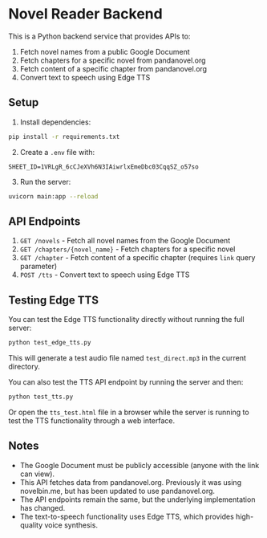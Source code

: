 # Novel Reader Backend

This is a Python backend service that provides APIs to:
1. Fetch novel names from a public Google Document
2. Fetch chapters for a specific novel from pandanovel.org
3. Fetch content of a specific chapter from pandanovel.org
4. Convert text to speech using Edge TTS

## Setup

1. Install dependencies:
```bash
pip install -r requirements.txt
```

2. Create a `.env` file with:
```
SHEET_ID=1VRLgR_6cCJeXVh6N3IAiwrlxEmeDbc03CqqSZ_o57so
```

3. Run the server:
```bash
uvicorn main:app --reload
```

## API Endpoints

1. `GET /novels` - Fetch all novel names from the Google Document
2. `GET /chapters/{novel_name}` - Fetch chapters for a specific novel
3. `GET /chapter` - Fetch content of a specific chapter (requires `link` query parameter)
4. `POST /tts` - Convert text to speech using Edge TTS

## Testing Edge TTS

You can test the Edge TTS functionality directly without running the full server:

```bash
python test_edge_tts.py
```

This will generate a test audio file named `test_direct.mp3` in the current directory.

You can also test the TTS API endpoint by running the server and then:

```bash
python test_tts.py
```

Or open the `tts_test.html` file in a browser while the server is running to test the TTS functionality through a web interface.

## Notes
- The Google Document must be publicly accessible (anyone with the link can view).
- This API fetches data from pandanovel.org. Previously it was using novelbin.me, but has been updated to use pandanovel.org.
- The API endpoints remain the same, but the underlying implementation has changed.
- The text-to-speech functionality uses Edge TTS, which provides high-quality voice synthesis.